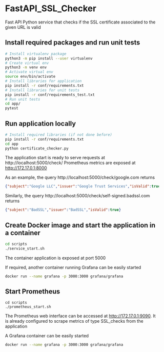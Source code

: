 # FastAPI_SSL_Checker
Fast API Python service that checks if the SSL certificate associated to the given URL is valid

## Install required packages and run unit tests
```bash
# Install virtualenv package 
python3 -m pip install --user virtualenv
# Create virtual env
python3 -m venv env
# Activate virtual env
source env/bin/activate
# Install libraries for application
pip install -r conf/requirements.txt
# Install libraries for unit tests
pip install -r conf/requirements_test.txt
# Run unit tests
cd app/
pytest
```

## Run application locally
```bash
# Install required libraries (if not done before)
pip install -r conf/requirements.txt
cd app
python certificate_checker.py
```
The application start is ready to serve requests at http://localhost:5000/check/<url>
Prometheus metrics are exposed at http://172.17.0.1:8000
  
As an example, the query http://localhost:5000/check/google.com returns
```json
{"subject":"Google LLC","issuer":"Google Trust Services","isValid":true}
```

Similarly, the query http://localhost:5000/check/self-signed.badssl.com returns
```json
{"subject":"BadSSL","issuer":"BadSSL","isValid":true}
```


## Create Docker image and start the application in a container
```bash
cd scripts
./service_start.sh
```
The container application is exposed at port 5000

If required, another container running Grafana can be easily started
```bash
docker run --name grafana -p 3000:3000 grafana/grafana
```

## Start Prometheus
```
cd scripts
./prometheus_start.sh
```

The Prometheus web interface can be accessed at http://172.17.0.1:9090.
It is already configured to scrape metrics of type SSL_checks from the application

A Grafana container can be easily started
```bash
docker run --name grafana -p 3000:3000 grafana/grafana
```
